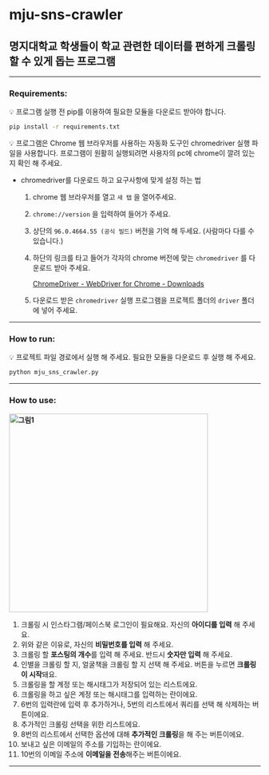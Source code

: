 # mju-sns-crawler

## 명지대학교 학생들이 학교 관련한 데이터를 편하게 크롤링 할 수 있게 돕는 프로그램
---

### Requirements:

<aside>
💡 프로그램 실행 전 pip를 이용하여 필요한 모듈을 다운로드 받아야 합니다.

</aside>

```bash
pip install -r requirements.txt
```

<aside>
💡 프로그램은 Chrome 웹 브라우저를 사용하는 자동화 도구인 chromedriver 실행 파일을 사용합니다.
프로그램이 원활히 실행되려면 사용자의 pc에 chrome이 깔려 있는지 확인 해 주세요.

</aside>

- chromedriver를 다운로드 하고 요구사항에 맞게 설정 하는 법
    1. chrome 웹 브라우저를 열고 `새 탭` 을 열어주세요.
    2. `chrome://version` 을 입력하여 들어가 주세요.
    3. 상단의 `96.0.4664.55 (공식 빌드)` 버전을 기억 해 두세요. (사람마다 다를 수 있습니다.)
    4. 하단의 링크를 타고 들어가 각자의 chrome 버전에 맞는 `chromedriver` 를 다운로드 받아 주세요.
        
        [ChromeDriver - WebDriver for Chrome - Downloads](https://chromedriver.chromium.org/downloads)
        
    5. 다운로드 받은 `chromedriver` 실행 프로그램을 프로젝트 폴더의 `driver` 폴더에 넣어 주세요.

---

### How to run:

<aside>
💡 프로젝트 파일 경로에서 실행 해 주세요. 필요한 모듈을 다운로드 후 실행 해 주세요.

</aside>

```bash
python mju_sns_crawler.py
```

---

### How to use:

**<img width="398" alt="그림1" src="https://user-images.githubusercontent.com/38485612/144354682-4a5e8ff3-33d5-471f-ba11-99ba7564f2f1.png">**

1. 크롤링 시 인스타그램/페이스북 로그인이 필요해요. 자신의 **아이디를 입력** 해 주세요.
2. 위와 같은 이유로, 자신의 **비밀번호를 입력** 해 주세요.
3. 크롤링 할 **포스팅의 개수**를 입력 해 주세요. 반드시 **숫자만 입력** 해 주세요.
4. 인별을 크롤링 할 지, 얼굴책을 크롤링 할 지 선택 해 주세요. 버튼을 누르면 **크롤링이 시작**돼요.
5. 크롤링을 할 계정 또는 해시태그가 저장되어 있는 리스트에요.
6. 크롤링을 하고 싶은 계정 또는 해시태그를 입력하는 란이에요.
7. 6번의 입력란에 입력 후 추가하거나, 5번의 리스트에서 쿼리를 선택 해 삭제하는 버튼이에요.
8. 추가적인 크롤링 선택을 위한 리스트에요.
9. 8번의 리스트에서 선택한 옵션에 대해 **추가적인 크롤링**을 해 주는 버튼이에요.
10. 보내고 싶은 이메일의 주소를 기입하는 란이에요.
11. 10번의 이메일 주소에 **이메일을 전송**해주는 버튼이에요.

---